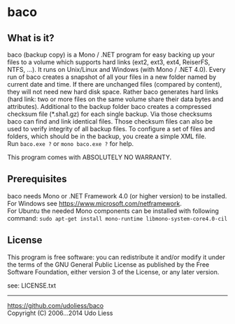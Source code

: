 baco
====

What is it?
-----------
baco (backup copy) is a Mono / .NET program for easy backing up your files to a
volume which supports hard links (ext2, ext3, ext4, ReiserFS, NTFS, ...).
It runs on Unix/Linux and Windows (with Mono / .NET 4.0).
Every run of baco creates a snapshot of all your files in a new folder named
by current date and time. If there are unchanged files (compared by content),
they will not need new hard disk space. Rather baco generates hard links
(hard link: two or more files on the same volume share their data bytes and
attributes).
Additional to the backup folder baco creates a compressed checksum file
(*.sha1.gz) for each single backup. Via those checksums baco can find and link
identical files. Those checksum files can also be used to verify integrity of
all backup files.
To configure a set of files and folders, which should be in the backup, you
create a simple XML file.  
Run `baco.exe ?` or `mono baco.exe ?` for help.

This program comes with ABSOLUTELY NO WARRANTY.

Prerequisites
-------------
baco needs Mono or .NET Framework 4.0 (or higher version) to be installed.  
For Windows see <https://www.microsoft.com/netframework>.  
For Ubuntu the needed Mono components can be installed with following command:
`sudo apt-get install mono-runtime libmono-system-core4.0-cil`

License
-------
This program is free software: you can redistribute it and/or modify it under
the terms of the GNU General Public License as published by the Free Software
Foundation, either version 3 of the License, or any later version.

see: LICENSE.txt

---
<https://github.com/udoliess/baco>  
Copyright (C) 2006...2014 Udo Liess

